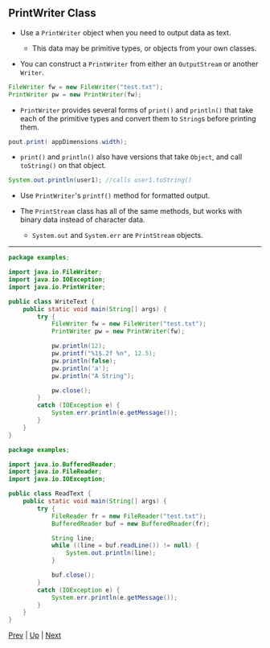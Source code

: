 ## PrintWriter Class

* Use a `PrintWriter` object when you need to output data as text.

  * This data may be primitive types, or objects from your own classes.

* You can construct a `PrintWriter` from either an `OutputStream` or another `Writer`.

```java
FileWriter fw = new FileWriter("test.txt"); 
PrintWriter pw = new PrintWriter(fw);￼
```

* `PrintWriter` provides several forms of `print()` and `println()` that take each of the primitive types and convert them to `String`s before printing them.

```java
pout.print( appDimensions.width);
```

  * `print()` and `println()` also have versions that take `Object`, and call `toString()` on that object.

  ```java
  System.out.println(user1); //calls user1.toString()
  ```

  * Use `PrintWriter`'s `printf()` method for formatted output.

* The `PrintStream` class has all of the same methods, but works with binary data instead of character data.

  * `System.out` and `System.err` are `PrintStream` objects.

<hr>

```java
package examples;

import java.io.FileWriter;
import java.io.IOException;
import java.io.PrintWriter;

public class WriteText {
    public static void main(String[] args) {
        try {
            FileWriter fw = new FileWriter("test.txt");
            PrintWriter pw = new PrintWriter(fw);

            pw.println(12);
            pw.printf("%1$.2f %n", 12.5);
            pw.println(false);
            pw.println('a');
            pw.println("A String");

            pw.close();
        }
        catch (IOException e) {
            System.err.println(e.getMessage());
        }
    }
}
```

```java
package examples;

import java.io.BufferedReader;
import java.io.FileReader;
import java.io.IOException;

public class ReadText {
    public static void main(String[] args) {
        try {
            FileReader fr = new FileReader("test.txt");
            BufferedReader buf = new BufferedReader(fr);

            String line;
            while ((line = buf.readLine()) != null) {
                System.out.println(line);
            }

            buf.close();
        }
        catch (IOException e) {
            System.err.println(e.getMessage());
        }
    }
}
```

[Prev](OverviewofStreams.md) | [Up](../README.md) | [Next](ReadingandWritingObjects.md)

